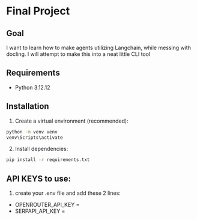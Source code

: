 # Final Project

## Goal

I want to learn how to make agents utilizing Langchain, while messing with docling. I will attempt to make this into a neat little CLI tool


## Requirements
- Python 3.12.12

## Installation

1. Create a virtual environment (recommended):
```bash
python -m venv venv
venv\Scripts\activate
```

2. Install dependencies:
```bash
pip install -r requirements.txt
```

## API KEYS to use:

1. create your .env file and add these 2 lines:

- OPENROUTER_API_KEY = 
- SERPAPI_API_KEY = 